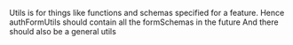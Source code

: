 Utils is for things like functions and schemas specified for a feature. Hence authFormUtils should contain all the formSchemas in the future
And there should also be a general utils 